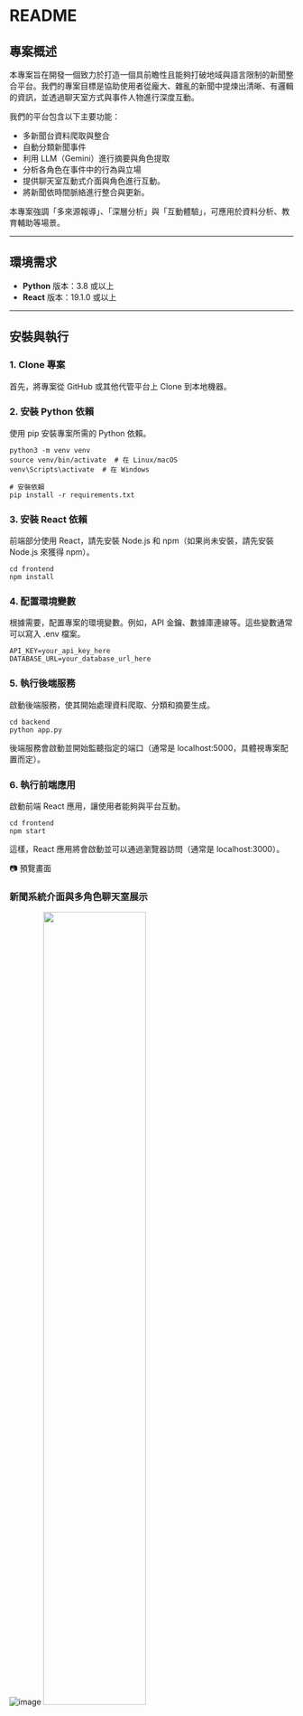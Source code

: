 # README

## 專案概述
本專案旨在開發一個致力於打造一個具前瞻性且能夠打破地域與語言限制的新聞整合平台。我們的專案目標是協助使用者從龐大、雜亂的新聞中提煉出清晰、有邏輯的資訊，並透過聊天室方式與事件人物進行深度互動。  

我們的平台包含以下主要功能：
- 多新聞台資料爬取與整合
- 自動分類新聞事件
- 利用 LLM（Gemini）進行摘要與角色提取
- 分析各角色在事件中的行為與立場
- 提供聊天室互動式介面與角色進行互動。
- 將新聞依時間脈絡進行整合與更新。

本專案強調「多來源報導」、「深層分析」與「互動體驗」，可應用於資料分析、教育輔助等場景。

---

## 環境需求
- **Python** 版本：3.8 或以上
- **React**  版本：19.1.0 或以上
---

## 安裝與執行

### 1. Clone 專案<br>
首先，將專案從 GitHub 或其他代管平台上 Clone 到本地機器。
### 2. 安裝 Python 依賴<br>
使用 pip 安裝專案所需的 Python 依賴。
```
python3 -m venv venv
source venv/bin/activate  # 在 Linux/macOS
venv\Scripts\activate  # 在 Windows

# 安裝依賴
pip install -r requirements.txt
```
### 3. 安裝 React 依賴<br>
前端部分使用 React，請先安裝 Node.js 和 npm（如果尚未安裝，請先安裝 Node.js 來獲得 npm）。
```
cd frontend
npm install
```
### 4. 配置環境變數<br>
根據需要，配置專案的環境變數。例如，API 金鑰、數據庫連線等。這些變數通常可以寫入 .env 檔案。
```
API_KEY=your_api_key_here
DATABASE_URL=your_database_url_here
```
### 5. 執行後端服務<br>
啟動後端服務，使其開始處理資料爬取、分類和摘要生成。
```
cd backend
python app.py
```
後端服務會啟動並開始監聽指定的端口（通常是 localhost:5000，具體視專案配置而定）。
<br>
### 6. 執行前端應用  
啟動前端 React 應用，讓使用者能夠與平台互動。
```
cd frontend
npm start
```
這樣，React 應用將會啟動並可以通過瀏覽器訪問（通常是 localhost:3000）。

📷 預覽畫面
### 新聞系統介面與多角色聊天室展示
![image](https://github.com/Octoberlobster/Intelexis/blob/HA's7-Branch/image.png)
<img src="https://github.com/Octoberlobster/Intelexis/blob/HA's7-Branch/image1.png" height="60%" width="60%">
### 新聞時序分析與 AI 未來分析

<img src="https://github.com/Octoberlobster/Intelexis/blob/HA's7-Branch/image2.png" height="50%" width="50%">
<img src="https://github.com/Octoberlobster/Intelexis/blob/HA's7-Branch/image3.png" height="50%" width="50%">
🤝 貢獻方式
歡迎提出 Issue 或發送 Pull Request！若有想法或合作需求，也歡迎私訊聯繫我們。

📜 授權條款
本專案採用 MIT License 授權。

